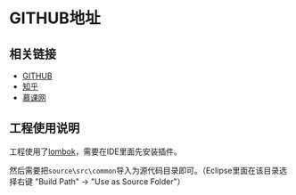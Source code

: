 # GITHUB地址

## 相关链接

* [GITHUB](https://github.com/xwjie/PLMCodeTemplate)
* [知乎](https://zhuanlan.zhihu.com/p/28705206)
* [慕课网](https://www.imooc.com/article/27569)

## 工程使用说明

工程使用了[lombok](https://projectlombok.org/)，需要在IDE里面先安装插件。

然后需要把`source\src\common`导入为源代码目录即可。（Eclipse里面在该目录选择右键 "Build Path" -> "Use as Source Folder"）